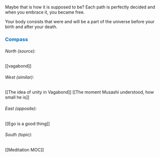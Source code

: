 

Maybe that is how it is supposed to be? Each path is perfectly decided and when you embrace it, you became free.

Your body consists that were and will be a part of the universe before your birth and after your death. 





### <span style="color:#0070c0">Compass</span>
###### North (source):
[[vagabond]]

###### West (similar):
[[The idea of unity in Vagabond]]
[[The moment Musashi understood, how small he is]]

###### East (opposite):
[[Ego is a good thing]]

###### South (topic):
[[Meditation MOC]]
